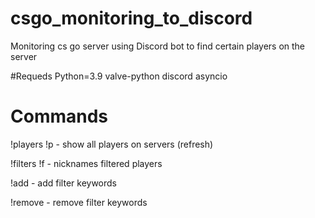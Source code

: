 # csgo_monitoring_to_discord
Monitoring cs go server using Discord bot to find certain players on the server

#Requeds
Python=3.9
valve-python
discord
asyncio

# Commands
!players !p - show all players on servers (refresh)

!filters !f - nicknames filtered players

!add - add filter keywords

!remove - remove filter keywords

